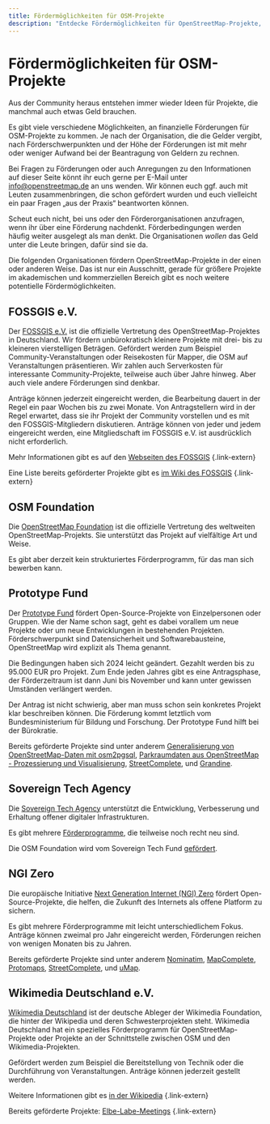 ```yaml
---
title: Fördermöglichkeiten für OSM-Projekte
description: "Entdecke Fördermöglichkeiten für OpenStreetMap-Projekte, von Community-Initiativen bis hin zu staatlichen und privaten Zuschüssen."
---
```


# Fördermöglichkeiten für OSM-Projekte

Aus der Community heraus entstehen immer wieder Ideen für Projekte, die
manchmal auch etwas Geld brauchen.

Es gibt viele verschiedene Möglichkeiten, an finanzielle Förderungen für
OSM-Projekte zu kommen. Je nach der Organisation, die die Gelder vergibt, nach
Förderschwerpunkten und der Höhe der Förderungen ist mit mehr oder weniger
Aufwand bei der Beantragung von Geldern zu rechnen.

Bei Fragen zu Förderungen oder auch Anregungen zu den Informationen auf dieser
Seite könnt ihr euch gerne per E-Mail unter info@openstreetmap.de an uns
wenden. Wir können euch ggf. auch mit Leuten zusammenbringen, die schon
gefördert wurden und euch vielleicht ein paar Fragen „aus der Praxis“
beantworten können.

Scheut euch nicht, bei uns oder den Förderorganisationen anzufragen, wenn ihr
über eine Förderung nachdenkt. Förderbedingungen werden häufig weiter ausgelegt
als man denkt. Die Organisationen *wollen* das Geld unter die Leute bringen,
dafür sind sie da.

Die folgenden Organisationen fördern OpenStreetMap-Projekte in der einen oder
anderen Weise. Das ist nur ein Ausschnitt, gerade für größere Projekte im
akademischen und kommerziellen Bereich gibt es noch weitere potentielle
Fördermöglichkeiten.

## FOSSGIS e.V.

Der [FOSSGIS e.V.](https://www.fossgis.de/) ist die offizielle Vertretung des
OpenStreetMap-Projektes in Deutschland. Wir fördern unbürokratisch kleinere
Projekte mit drei- bis zu kleineren vierstelligen Beträgen. Gefördert werden
zum Beispiel Community-Veranstaltungen oder Reisekosten für Mapper, die OSM
auf Veranstaltungen präsentieren. Wir zahlen auch Serverkosten für interessante
Community-Projekte, teilweise auch über Jahre hinweg. Aber auch viele andere
Förderungen sind denkbar.

Anträge können jederzeit eingereicht werden, die Bearbeitung dauert in der
Regel ein paar Wochen bis zu zwei Monate. Von Antragstellern wird in der Regel
erwartet, dass sie ihr Projekt der Community vorstellen und es mit den
FOSSGIS-Mitgliedern diskutieren. Anträge können von jeder und jedem eingereicht
werden, eine Mitgliedschaft im FOSSGIS e.V. ist ausdrücklich nicht
erforderlich.

Mehr Informationen gibt es auf den [Webseiten des
FOSSGIS](https://www.fossgis.de/f%C3%B6rderungen/)
{.link-extern}

Eine Liste bereits geförderter Projekte gibt es [im Wiki des
FOSSGIS](https://www.fossgis.de/wiki/F%C3%B6rderantr%C3%A4ge)
{.link-extern}

## OSM Foundation

Die [OpenStreetMap Foundation](https://osmfoundation.org/) ist die offizielle
Vertretung des weltweiten OpenStreetMap-Projekts. Sie unterstützt das Projekt
auf vielfältige Art und Weise.

Es gibt aber derzeit kein strukturiertes Förderprogramm, für das man sich
bewerben kann.

## Prototype Fund

Der [Prototype Fund](https://prototypefund.de/) fördert Open-Source-Projekte
von Einzelpersonen oder Gruppen. Wie der Name schon sagt, geht es dabei
vorallem um neue Projekte oder um neue Entwicklungen in bestehenden Projekten.
Förderschwerpunkt sind Datensicherheit und Softwarebausteine, OpenStreetMap
wird explizit als Thema genannt.

Die Bedingungen haben sich 2024 leicht geändert. Gezahlt werden bis
zu 95.000 EUR pro Projekt. Zum Ende jeden Jahres gibt es eine Antragsphase, der
Förderzeitraum ist dann Juni bis November und kann unter gewissen Umständen
verlängert werden.

Der Antrag ist nicht schwierig, aber man muss schon sein konkretes Projekt klar
beschreiben können. Die Förderung kommt letztlich vom Bundesministerium für
Bildung und Forschung. Der Prototype Fund hilft bei der Bürokratie.

Bereits geförderte Projekte sind unter anderem [Generalisierung von
OpenStreetMap-Daten mit
osm2pgsql](https://prototypefund.de/project/generalisierung-von-openstreetmap-daten-mit-osm2pgsql/),
[Parkraumdaten aus OpenStreetMap - Prozessierung und
Visualisierung](https://prototypefund.de/project/parkraumdaten-aus-openstreetmap-prozessierung-und-visualisierung/),
[StreetComplete](https://prototypefund.de/project/streetcomplete/), und
[Grandine](https://prototypefund.de/project/grandine/).

## Sovereign Tech Agency

Die [Sovereign Tech Agency](https://www.sovereign.tech/) unterstützt die
Entwicklung, Verbesserung und Erhaltung offener digitaler Infrastrukturen.

Es gibt mehrere [Förderprogramme](https://www.sovereign.tech/de/programme),
die teilweise noch recht neu sind.

Die OSM Foundation wird vom Sovereign Tech Fund
[gefördert](https://blog.openstreetmap.org/2024/12/20/sovereign-tech-fund-invests-in-openstreetmap/).

## NGI Zero

Die europäische Initiative [Next Generation Internet (NGI)
Zero](https://www.ngi.eu/ngi-projects/ngi-zero/) fördert Open-Source-Projekte,
die helfen, die Zukunft des Internets als offene Platform zu sichern.

Es gibt mehrere Förderprogramme mit leicht unterschiedlichem Fokus. Anträge
können zweimal pro Jahr eingereicht werden, Förderungen reichen von wenigen
Monaten bis zu Jahren.

Bereits geförderte Projekte sind unter anderem
[Nominatim](https://nominatim.org/), [MapComplete](https://mapcomplete.org/),
[Protomaps](https://protomaps.com/),
[StreetComplete](https://streetcomplete.app/), und
[uMap](https://umap-project.org/).

## Wikimedia Deutschland e.V.

[Wikimedia Deutschland](https://www.wikimedia.de/) ist der deutsche Ableger der
Wikimedia Foundation, die hinter der Wikipedia und deren Schwesterprojekten
steht. Wikimedia Deutschland hat ein spezielles Förderprogramm für
OpenStreetMap-Projekte oder Projekte an der Schnittstelle zwischen OSM und den
Wikimedia-Projekten.

Gefördert werden zum Beispiel die Bereitstellung von Technik oder die
Durchführung von Veranstaltungen. Anträge können jederzeit gestellt werden.

Weitere Informationen gibt es [in der
Wikipedia](https://de.wikipedia.org/wiki/Wikipedia:F%C3%B6rderung/OpenStreetMap)
{.link-extern}

Bereits geförderte Projekte:
[Elbe-Labe-Meetings](https://wiki.openstreetmap.org/wiki/Elbe-Labe-Meeting)
{.link-extern}

